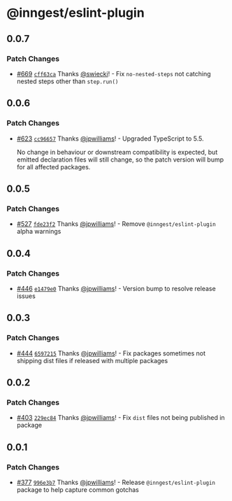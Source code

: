 # @inngest/eslint-plugin

## 0.0.7

### Patch Changes

- [#669](https://github.com/inngest/inngest-js/pull/669) [`cff63ca`](https://github.com/inngest/inngest-js/commit/cff63ca32ae82088e91cad6aea574cfc1ec6f1bc) Thanks [@swiecki](https://github.com/swiecki)! - Fix `no-nested-steps` not catching nested steps other than `step.run()`

## 0.0.6

### Patch Changes

- [#623](https://github.com/inngest/inngest-js/pull/623) [`cc96657`](https://github.com/inngest/inngest-js/commit/cc966578fce01d65a0916ae56c4a47037e2b548f) Thanks [@jpwilliams](https://github.com/jpwilliams)! - Upgraded TypeScript to 5.5.

  No change in behaviour or downstream compatibility is expected, but emitted declaration files will still change, so the patch version will bump for all affected packages.

## 0.0.5

### Patch Changes

- [#527](https://github.com/inngest/inngest-js/pull/527) [`fde23f2`](https://github.com/inngest/inngest-js/commit/fde23f2eb92bcd0ed35023b6ff0988f8a5277ec4) Thanks [@jpwilliams](https://github.com/jpwilliams)! - Remove `@inngest/eslint-plugin` alpha warnings

## 0.0.4

### Patch Changes

- [#446](https://github.com/inngest/inngest-js/pull/446) [`e1479e0`](https://github.com/inngest/inngest-js/commit/e1479e05525192ab62e410becff9f68027324897) Thanks [@jpwilliams](https://github.com/jpwilliams)! - Version bump to resolve release issues

## 0.0.3

### Patch Changes

- [#444](https://github.com/inngest/inngest-js/pull/444) [`6597215`](https://github.com/inngest/inngest-js/commit/6597215ed012555b5698fe37dac0ea485b058ce0) Thanks [@jpwilliams](https://github.com/jpwilliams)! - Fix packages sometimes not shipping dist files if released with multiple packages

## 0.0.2

### Patch Changes

- [#403](https://github.com/inngest/inngest-js/pull/403) [`229ec84`](https://github.com/inngest/inngest-js/commit/229ec8480d05188064d33284c2c783096c7fb9d7) Thanks [@jpwilliams](https://github.com/jpwilliams)! - Fix `dist` files not being published in package

## 0.0.1

### Patch Changes

- [#377](https://github.com/inngest/inngest-js/pull/377) [`996e3b7`](https://github.com/inngest/inngest-js/commit/996e3b7296505714104d15e7d1eebaeee2445b21) Thanks [@jpwilliams](https://github.com/jpwilliams)! - Release `@inngest/eslint-plugin` package to help capture common gotchas
